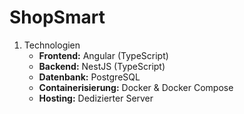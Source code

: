 # ShopSmart

1. Technologien
	- **Frontend:** Angular (TypeScript)
	- **Backend:** NestJS (TypeScript)
	- **Datenbank:** PostgreSQL
	- **Containerisierung:** Docker & Docker Compose
	- **Hosting:** Dedizierter Server 
